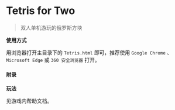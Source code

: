 # Tetris for Two

> 双人单机游玩的俄罗斯方块

**使用方式**

用浏览器打开主目录下的 `Tetris.html` 即可，推荐使用 `Google Chrome` 、 `Microsoft Edge` 或 `360 安全浏览器` 打开。

#### 附录

**玩法**

见游戏内帮助文档。